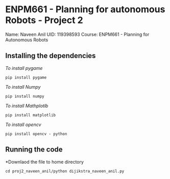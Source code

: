 # ENPM661 - Planning for autonomous Robots - Project 2
Name: Naveen Anil
UID: 119398593
Course:  ENPM661 - Planning for Autonomous Robots

## Installing the dependencies
*To install pygame*
```
pip install pygame
```
*To install Numpy*
```
pip install numpy
```
*To install Mathplotlb*
```
pip install matplotlib
```
*To install opencv*
```
pip install opencv - python
```


## Running the code
*Downlaod the file to home directory
```
cd proj2_naveen_anil/python dijikstra_naveen_anil.py 

```





